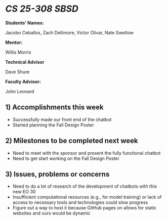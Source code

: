 # *CS 25-308 SBSD*

**Students' Names:**

Jacobo Ceballos, Zach Dellimore, Victor Olivar, Nate Swetlow

**Mentor:**

Willis Morris

**Technical Advisor**

Dave Shure

**Faculty Advisor:**

John Leonard

## 1) Accomplishments this week ## 
   - Successfully made our front end of the chatbot
   - Started planning the Fall Design Poster

## 2) Milestones to be completed next week ##
   - Need to meet with the sponsor and present the fully functional chatbot
   - Need to get start working on the Fall Design Poster

## 3) Issues, problems or concerns ##
   - Need to do a lot of research of the development of chatbots with this new EO 30
   - Insufficient computational resources (e.g., for model training) or lack of access to necessary tools and technologies could slow progress
   - Figure out a way to host it because GitHub pages on allows for static websites and ours would be dynamic

   



